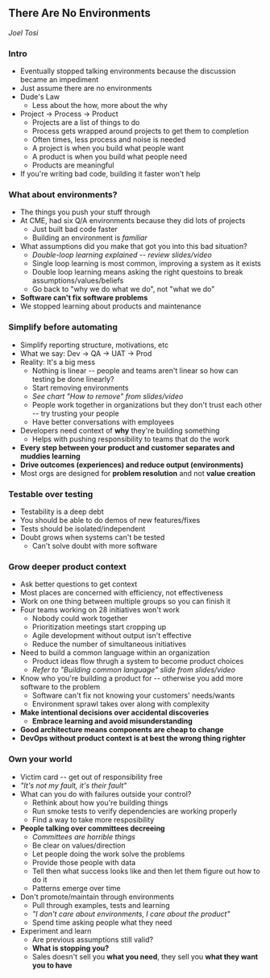 ## There Are No Environments
_Joel Tosi_

### Intro
* Eventually stopped talking environments because the discussion became an impediment
* Just assume there are no environments
* Dude's Law
    * Less about the how, more about the why
* Project -> Process -> Product
    * Projects are a list of things to do
    * Process gets wrapped around projects to get them to completion
    * Often times, less process and noise is needed
    * A project is when you build what people want
    * A product is when you build what people need
    * Products are meaningful
* If you're writing bad code, building it faster won't help

### What about environments?
* The things you push your stuff through
* At CME, had six Q/A environments because they did lots of projects
    * Just built bad code faster
    * Building an environment is *familiar*
* What assumptions did you make that got you into this bad situation?
    * *Double-loop learning explained -- review slides/video*
    * Single loop learning is most common, improving a system as it exists
    * Double loop learning means asking the right questoins to break assumptions/values/beliefs
    * Go back to "why we do what we do", not "what we do"
* **Software can't fix software problems**
* We stopped learning about products and maintenance

### Simplify before automating
* Simplify reporting structure, motivations, etc
* What we say: Dev -> QA -> UAT -> Prod
* Reality: It's a big mess
    * Nothing is linear -- people and teams aren't linear so how can testing be done linearly?
    * Start removing environments
    * *See chart "How to remove" from slides/video*
    * People work together in organizations but they don't trust each other -- try trusting your people
    * Have better conversations with employees
* Developers need context of **why** they're building something
    * Helps with pushing responsibility to teams that do the work
* **Every step between your product and customer separates and muddies learning**
* **Drive outcomes (experiences) and reduce output (environments)**
* Most orgs are designed for **problem resolution** and not **value creation**

### Testable over testing
* Testability is a deep debt
* You should be able to do demos of new features/fixes
* Tests should be isolated/independent
* Doubt grows when systems can't be tested
    * Can't solve doubt with more software

### Grow deeper product context
* Ask better questions to get context
* Most places are concerned with efficiency, not effectiveness
* Work on one thing between multiple groups so you can finish it
* Four teams working on 28 initiatives won't work
    * Nobody could work together
    * Prioritization meetings start cropping up
    * Agile development without output isn't effective
    * Reduce the number of simultaneous initiatives
* Need to build a common language within an organization
    * Product ideas flow thrugh a system to become product choices
    * *Refer to "Building common language" slide from slides/video*
* Know who you're building a product for -- otherwise you add more software to the problem
    * Software can't fix not knowing your customers' needs/wants
    * Environment sprawl takes over along with complexity
* **Make intentional decisions over accidental discoveries**
    * **Embrace learning and avoid misunderstanding**
* **Good architecture means components are cheap to change**
* **DevOps without product context is at best the wrong thing righter**

### Own your world
* Victim card -- get out of responsibility free
* *"It's not my fault, it's their fault"*
* What can you do with failures outside your control?
    * Rethink about how you're building things
    * Run smoke tests to verify dependencies are working properly
    * Find a way to take more resposibility
* **People talking over committees decreeing**
    * *Committees are horrible things*
    * Be clear on values/direction
    * Let people doing the work solve the problems
    * Provide those people with data
    * Tell then what success looks like and then let them figure out how to do it
    * Patterns emerge over time
* Don't promote/maintain through environments
    * Pull through examples, tests and learning
    * *"I don't care about environments, I care about the product"*
    * Spend time asking people what they need
* Experiment and learn
    * Are previous assumptions still valid?
    * **What is stopping you?** 
    * Sales doesn't sell you **what you need**, they sell you **what they want you to have**
